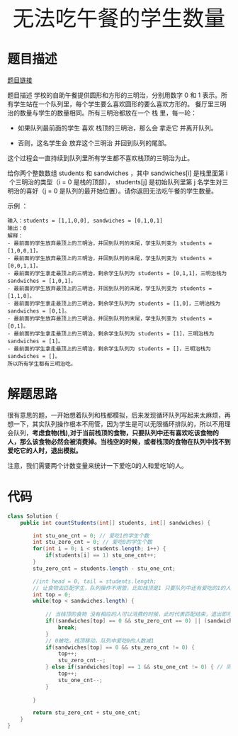 <div align='center' ><font size='70'>无法吃午餐的学生数量</font></div>

# 题目描述

<a href="https://leetcode-cn.com/problems/number-of-students-unable-to-eat-lunch/" target="_blank">题目链接</a>

题目描述
学校的自助午餐提供圆形和方形的三明治，分别用数字 0 和 1 表示。所有学生站在一个队列里，每个学生要么喜欢圆形的要么喜欢方形的。
餐厅里三明治的数量与学生的数量相同。所有三明治都放在一个 栈 里，每一轮：

- 如果队列最前面的学生 喜欢 栈顶的三明治，那么会 拿走它 并离开队列。

- 否则，这名学生会 放弃这个三明治 并回到队列的尾部。

这个过程会一直持续到队列里所有学生都不喜欢栈顶的三明治为止。

给你两个整数数组 students 和 sandwiches ，其中 sandwiches[i] 是栈里面第 i​​​​​​ 个三明治的类型（i = 0 是栈的顶部）， students[j] 是初始队列里第 j​​​​​​ 名学生对三明治的喜好（j = 0 是队列的最开始位置）。请你返回无法吃午餐的学生数量。

示例 ：

```
输入：students = [1,1,0,0], sandwiches = [0,1,0,1]
输出：0 
解释：
- 最前面的学生放弃最顶上的三明治，并回到队列的末尾，学生队列变为 students = [1,0,0,1]。
- 最前面的学生放弃最顶上的三明治，并回到队列的末尾，学生队列变为 students = [0,0,1,1]。
- 最前面的学生拿走最顶上的三明治，剩余学生队列为 students = [0,1,1]，三明治栈为 sandwiches = [1,0,1]。
- 最前面的学生放弃最顶上的三明治，并回到队列的末尾，学生队列变为 students = [1,1,0]。
- 最前面的学生拿走最顶上的三明治，剩余学生队列为 students = [1,0]，三明治栈为 sandwiches = [0,1]。
- 最前面的学生放弃最顶上的三明治，并回到队列的末尾，学生队列变为 students = [0,1]。
- 最前面的学生拿走最顶上的三明治，剩余学生队列为 students = [1]，三明治栈为 sandwiches = [1]。
- 最前面的学生拿走最顶上的三明治，剩余学生队列为 students = []，三明治栈为 sandwiches = []。
所以所有学生都有三明治吃。
```

# 解题思路

很有意思的题，一开始想着队列和栈都模拟，后来发现循环队列写起来太麻烦，再想一下，其实队列操作根本不用管，因为学生是可以无限循环排队的，所以不用理会队列，**考虑食物(栈),对于当前栈顶的食物，只要队列中还有喜欢吃该食物的人，那么该食物必然会被消费掉。当栈空的时候，或者栈顶的食物在队列中找不到爱吃它的人时，退出模拟。**

注意，我们需要两个计数变量来统计一下爱吃0的人和爱吃1的人。

# 代码


```java
class Solution {
    public int countStudents(int[] students, int[] sandwiches) {

        int stu_one_cnt = 0; // 爱吃1的学生个数
        int stu_zero_cnt = 0; // 爱吃0的学生个数
        for(int i = 0; i < students.length; i++) {
            if(students[i] == 1) stu_one_cnt++; 
        }
        stu_zero_cnt = students.length - stu_one_cnt;

        //int head = 0, tail = students.length;
        // 让食物去匹配学生，队列操作不用管，比如栈顶是1 只要队列中还有爱吃的1的人，必定能把这个1消费掉
        int top = 0;
        while(top < sandwiches.length) {
            
            // 当栈顶的食物 没有相应的人可以消费的时候，此时代表匹配结束，退出即可
            if((sandwiches[top] == 0 && stu_zero_cnt == 0) || (sandwiches[top] == 1 && stu_one_cnt == 0)) {
                break;
            }
            // 0被吃，栈顶移动，队列中爱吃0的人数减1
            if(sandwiches[top] == 0 && stu_zero_cnt != 0) {
                top++;
                stu_zero_cnt--;
            } else if(sandwiches[top] == 1 && stu_one_cnt != 0) { // 同上
                top++;
                stu_one_cnt--;
            }
 
        }

        return stu_zero_cnt + stu_one_cnt;
    }
}
```


